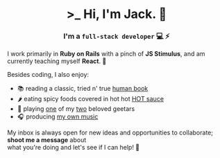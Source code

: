 <h1 align="center">>_ Hi, I'm Jack. 👋</h1>
<h3 align="center">I'm a <code>full-stack developer</code> 💻 ⚡</h3>
<p align="left">I work primarily in <strong>Ruby on Rails</strong> with a pinch of <strong>JS Stimulus</strong>, and am currently teaching myself <strong>React</strong>. 🌱</p>
<p align="left">
  Besides coding, I also enjoy:
  <ul>
    <li>📚 reading a classic, tried n' true <a href="https://www.goodreads.com/book/show/14836.Midnight_s_Children" target="_blank">human book</a></li>
    <li>🌶️ eating spicy foods covered in hot hot <a href="https://heatonist.com/" target="_blank">HOT sauce</a></li>
    <li>🎸 playing <a href="https://www.thomann.de/gb/harley_benton_cla_15mce_solidwood.htm" target="_blank">one</a> of my <a href="https://www.fender.com/en-GB/electric-guitars/stratocaster/player-stratocaster/0144502515.html" target="_blank">two</a> beloved geetars</li>
    <li>🎧 producing <a href="https://www.jvckmorvn.com/" target="_tab">my own music</a></li>
  </ul>
</p>
<p align="left">My inbox is always open for new ideas and opportunities to collaborate; <strong>shoot me a message</strong> about<br>
what you're doing and let's see if I can help! 🚀</p>

